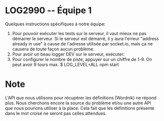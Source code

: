 LOG2990 -- Équipe 1
===================

Quelques instructions spécifiques à notre équipe:

1. Pour pouvoir exécuter les tests sur le serveur, il vaut mieux ne pas démarrer le serveur. Si le serveur est démarré, il y aura l'erreur "address already in use" à cause de l'adresse utilisée par socket.io, mais ça ne causera de toute façon aucun problème.
2. Pour avoir un beau logger DEV sur le serveur, exécuter:
3. Pour configurer le nombre de piste, appuyer sur un chiffre de 1-9. On peut avoir 9 tours max.
    $ LOG_LEVEL=ALL npm start

# Note

L'API que nous utilisons pour récupérer les définitions (Wordnik) ne répond plus. Nous cherchons encore la source du problème et/ou une autre API
que nous pourions utiliser à la place. Cela fait que les définitions présente dans le mot croisé ne seront pas celles attendues.

